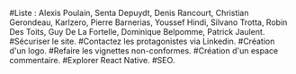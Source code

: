 #Liste : Alexis Poulain, Senta Depuydt, Denis Rancourt, Christian Gerondeau, Karlzero, Pierre Barnerias, Youssef Hindi, Silvano Trotta, Robin Des Toits, Guy De La Fortelle, Dominique Belpomme, Patrick Jaulent.
#Sécuriser le site.
#Contactez les protagonistes via Linkedin.
#Création d'un logo.
#Refaire les vignettes non-conformes.
#Création d'un espace commentaire.
#Explorer React Native.
#SEO.